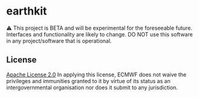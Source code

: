 # earthkit

:warning: This project is BETA and will be experimental for the foreseeable future. Interfaces and functionality are likely to change. DO NOT use this software in any project/software that is operational.

## License

[Apache License 2.0](LICENSE) In applying this license, ECMWF does not waive the privileges and immunities
granted to it by virtue of its status as an intergovernmental organisation nor does it submit to any jurisdiction.
